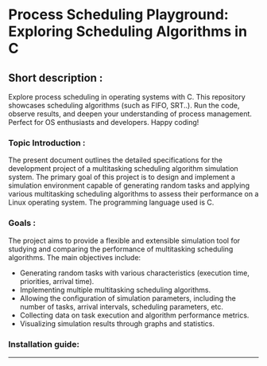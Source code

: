 # Process Scheduling Playground: Exploring Scheduling Algorithms in C
## Short description :

Explore process scheduling in operating systems with C. This repository showcases scheduling algorithms (such as FIFO, SRT..). Run the code, observe results, and deepen your understanding of process management. Perfect for OS enthusiasts and developers. Happy coding!



### Topic Introduction :

The present document outlines the detailed specifications for the development project of a multitasking scheduling algorithm simulation system. The primary goal of this project is to design and implement a simulation environment capable of generating random tasks and applying various multitasking scheduling algorithms to assess their performance on a Linux operating system. The programming language used is C.



### Goals :

The project aims to provide a flexible and extensible simulation tool for studying and comparing the performance of multitasking scheduling algorithms. The main objectives include:


- Generating random tasks with various characteristics (execution time, priorities, arrival time).
- Implementing multiple multitasking scheduling algorithms.
- Allowing the configuration of simulation parameters, including the number of tasks, arrival intervals, scheduling parameters, etc.
- Collecting data on task execution and algorithm performance metrics.
- Visualizing simulation results through graphs and statistics.



### Installation guide:
___


